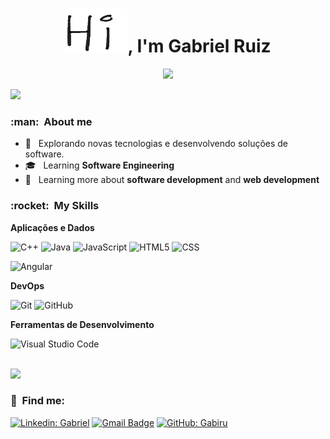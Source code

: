 <h1 align="center"> <img src="https://github.com/gabiru05/Gaby_Resource/blob/master/images/Gifs/Hi.gif" height="70px" width="100px">, I'm Gabriel Ruiz</h1>
<p align="center">
  <img src="https://readme-typing-svg.herokuapp.com?lines=Software+Engineering+Student;front-end+Developer;Enthusiastic+software+developer;Student+Explorer&center=true&width=500&height=50">
</p>

![](https://komarev.com/ghpvc/?username=gabiru05&color=00ad8e&label=VISITANTES)

<h3> :man: &nbsp;About me </h3>

-    🤔 &nbsp; Explorando novas tecnologias e desenvolvendo soluções de software.
-    🎓 &nbsp; Learning **Software Engineering**
-    🌱 &nbsp; Learning more about **software development** and **web development**

<h3> :rocket: &nbsp;My Skills </h3>

**Aplicações e Dados**

![C++](https://img.shields.io/badge/-C++-333333?style=flat&logo=C%2B%2B&labelColor=00ad8e&color=00ad8e)
![Java](https://img.shields.io/badge/-Java-333333?style=flat&logo=Java&labelColor=00ad8e&color=00ad8e)
![JavaScript](https://img.shields.io/badge/-JavaScript-333333?style=flat&labelColor=00ad8e&color=00ad8e&logo=javascript)
![HTML5](https://img.shields.io/badge/-HTML5-333333?style=flat&logo=HTML5&labelColor=00ad8e&color=00ad8e)
![CSS](https://img.shields.io/badge/-CSS-333333?style=flat&logo=CSS3&labelColor=00ad8e&color=00ad8e)

![Angular](https://img.shields.io/badge/Angular?logo=angularjs&labelColor=00ad8e&color=00ad8e)

**DevOps**

![Git](https://img.shields.io/badge/-Git-333333?style=flat&logo=git&labelColor=00ad8e&color=00ad8e)
![GitHub](https://img.shields.io/badge/-GitHub-333333?style=flat&logo=github&labelColor=00ad8e&color=00ad8e)

**Ferramentas de Desenvolvimento**

![Visual Studio Code](https://img.shields.io/badge/-Visual%20Studio%20Code-333333?style=flat&logo=visual-studio-code&logoColor=007ACC&labelColor=00ad8e&color=00ad8e)

<br/>

<a href="https://github.com/gabiru05">
  <img height="180em" src="https://github-readme-stats.vercel.app/api?username=gabiru05&theme=tokyonight&show_icons=true" />
</a>

<br/>

<h3> 📨 &nbsp;Find me: </h3>

[![Linkedin: Gabriel](https://img.shields.io/badge/-Gabriel-blue?style=flat-square&logo=Linkedin&logoColor=white&link=https://www.linkedin.com/in/gabriel-jose-ruiz-martinez-b11012214/)](https://www.linkedin.com/in/gabriel-jose-ruiz-martinez-b11012214/)
[![Gmail Badge](https://img.shields.io/badge/gabriel.ruiz.student@gmail.com-006bed?style=flat-square&logo=Gmail&logoColor=white&link=mailto:gabriel.ruiz.student@gmail.com)](gabriel.ruiz.student@gmail.com)
[![GitHub: Gabiru ](https://img.shields.io/github/followers/gabiru05?label=follow+me&style=social)](https://github.com/gabiru05)
